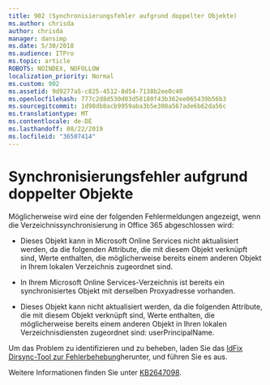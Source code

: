 ```yaml
---
title: 902 (Synchronisierungsfehler aufgrund doppelter Objekte)
ms.author: chrisda
author: chrisda
manager: dansimp
ms.date: 5/30/2018
ms.audience: ITPro
ms.topic: article
ROBOTS: NOINDEX, NOFOLLOW
localization_priority: Normal
ms.custom: 902
ms.assetid: 9d9277a5-c825-4512-8d54-7138b2ee0c40
ms.openlocfilehash: 777c2d8d530d03d58180f43b362ee065439b56b3
ms.sourcegitcommit: 1d98db8acb9959aba3b5e308a567ade6b62da56c
ms.translationtype: MT
ms.contentlocale: de-DE
ms.lasthandoff: 08/22/2019
ms.locfileid: "36507414"
---
```

# <a name="sync-errors-due-to-duplicate-objects"></a>Synchronisierungsfehler aufgrund doppelter Objekte

Möglicherweise wird eine der folgenden Fehlermeldungen angezeigt, wenn die Verzeichnissynchronisierung in Office 365 abgeschlossen wird:

- Dieses Objekt kann in Microsoft Online Services nicht aktualisiert werden, da die folgenden Attribute, die mit diesem Objekt verknüpft sind, Werte enthalten, die möglicherweise bereits einem anderen Objekt in Ihrem lokalen Verzeichnis zugeordnet sind.

- In Ihrem Microsoft Online Services-Verzeichnis ist bereits ein synchronisiertes Objekt mit derselben Proxyadresse vorhanden.

- Dieses Objekt kann nicht aktualisiert werden, da die folgenden Attribute, die mit diesem Objekt verknüpft sind, Werte enthalten, die möglicherweise bereits einem anderen Objekt in Ihren lokalen Verzeichnisdiensten zugeordnet sind: userPrincipalName.

Um das Problem zu identifizieren und zu beheben, laden Sie das [IdFix Dirsync-Tool zur Fehlerbehebung](https://www.microsoft.com/download/details.aspx?id=36832)herunter, und führen Sie es aus.

Weitere Informationen finden Sie unter [KB2647098](https://support.microsoft.com/help/2647098/duplicate-or-invalid-attributes-prevent-directory-synchronization-in-o).
